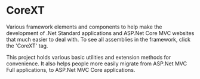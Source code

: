# CoreXT
Various framework elements and components to help make the development of .Net Standard applications and ASP.Net Core MVC websites that much easier to deal with. To see all assemblies in the framework, click the 'CoreXT' tag.

This project holds various basic utilities and extension methods for convenience.  It also helps people more easily migrate from ASP.Net MVC Full applications, to ASP.Net MVC Core applications.
